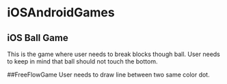# iOSAndroidGames
## iOS Ball Game
This is the game where user needs to break blocks though ball. User needs to keep in mind that ball should not touch the bottom.</br>

##FreeFlowGame 
User needs to draw line between two same color dot.
